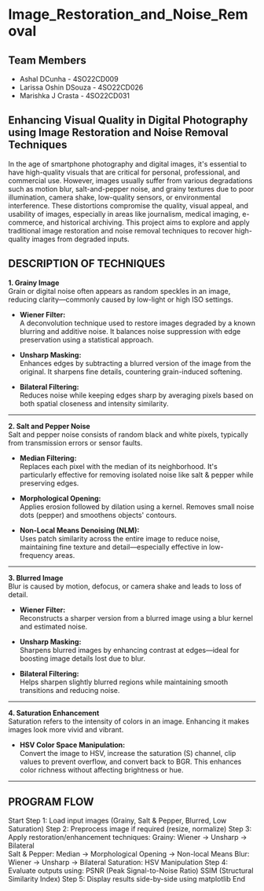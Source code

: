 # Image_Restoration_and_Noise_Removal

## Team Members

- Ashal DCunha - 4SO22CD009  
- Larissa Oshin DSouza - 4SO22CD026  
- Marishka J Crasta - 4SO22CD031  

## Enhancing Visual Quality in Digital Photography using Image Restoration and Noise Removal Techniques

In the age of smartphone photography and digital images, it's essential to have high-quality visuals that are critical for personal, professional, and commercial use. However, images usually suffer from various degradations such as motion blur, salt-and-pepper noise, and grainy textures due to poor illumination, camera shake, low-quality sensors, or environmental interference. These distortions compromise the quality, visual appeal, and usability of images, especially in areas like journalism, medical imaging, e-commerce, and historical archiving. This project aims to explore and apply traditional image restoration and noise removal techniques to recover high-quality images from degraded inputs.

## DESCRIPTION OF TECHNIQUES

**1. Grainy Image**  
Grain or digital noise often appears as random speckles in an image, reducing clarity—commonly caused by low-light or high ISO settings.

- **Wiener Filter:**  
  A deconvolution technique used to restore images degraded by a known blurring and additive noise. It balances noise suppression with edge preservation using a statistical approach.

- **Unsharp Masking:**  
  Enhances edges by subtracting a blurred version of the image from the original. It sharpens fine details, countering grain-induced softening.

- **Bilateral Filtering:**  
  Reduces noise while keeping edges sharp by averaging pixels based on both spatial closeness and intensity similarity.

---

**2. Salt and Pepper Noise**  
Salt and pepper noise consists of random black and white pixels, typically from transmission errors or sensor faults.

- **Median Filtering:**  
  Replaces each pixel with the median of its neighborhood. It's particularly effective for removing isolated noise like salt & pepper while preserving edges.

- **Morphological Opening:**  
  Applies erosion followed by dilation using a kernel. Removes small noise dots (pepper) and smoothens objects' contours.

- **Non-Local Means Denoising (NLM):**  
  Uses patch similarity across the entire image to reduce noise, maintaining fine texture and detail—especially effective in low-frequency areas.

---

**3. Blurred Image**  
Blur is caused by motion, defocus, or camera shake and leads to loss of detail.

- **Wiener Filter:**  
  Reconstructs a sharper version from a blurred image using a blur kernel and estimated noise.

- **Unsharp Masking:**  
  Sharpens blurred images by enhancing contrast at edges—ideal for boosting image details lost due to blur.

- **Bilateral Filtering:**  
  Helps sharpen slightly blurred regions while maintaining smooth transitions and reducing noise.

---

**4. Saturation Enhancement**  
Saturation refers to the intensity of colors in an image. Enhancing it makes images look more vivid and vibrant.

- **HSV Color Space Manipulation:**  
  Convert the image to HSV, increase the saturation (S) channel, clip values to prevent overflow, and convert back to BGR. This enhances color richness without affecting brightness or hue.

---

## PROGRAM FLOW
Start
   Step 1: Load input images (Grainy, Salt & Pepper, Blurred, Low Saturation)
   Step 2: Preprocess image if required (resize, normalize)
   Step 3: Apply restoration/enhancement techniques:
         Grainy: Wiener → Unsharp → Bilateral\
         Salt & Pepper: Median → Morphological Opening → Non-local Means
         Blur: Wiener → Unsharp → Bilateral
         Saturation: HSV Manipulation
   Step 4: Evaluate outputs using:
         PSNR (Peak Signal-to-Noise Ratio)
         SSIM (Structural Similarity Index)
   Step 5: Display results side-by-side using matplotlib
End
